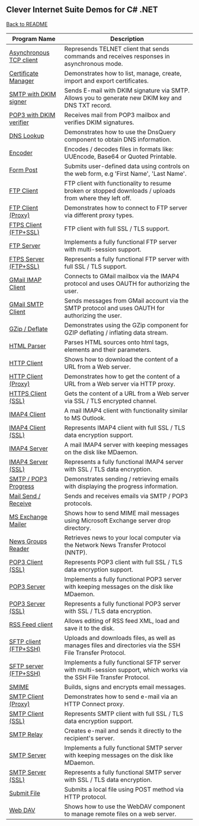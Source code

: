 ## Clever Internet Suite Demos for C# .NET

[Back to README](README.md)

| Program Name | Description |
|---|---|
|[Asynchronous TCP client](./CS/AsyncClient)|Represends TELNET client that sends commands and receives responses in asynchronous mode.|
|[Certificate Manager](./CS/CertMgr)|Demonstrates how to list, manage, create, import and export certificates.|
|[SMTP with DKIM signer](./CS/DkimSign)|Sends E-mail with DKIM signature via SMTP. Allows you to generate new DKIM key and DNS TXT record.|
|[POP3 with DKIM verifier](./CS/DkimVerify)|Receives mail from POP3 mailbox and verifies DKIM signatures.|
|[DNS Lookup](./CS/DnsLookup)|Demonstrates how to use the DnsQuery component to obtain DNS information.|
|[Encoder](./CS/Encoder)|Encodes / decodes files in formats like: UUEncode, Base64 or Quoted Printable.|
|[Form Post](./CS/FormPost)|Submits user-defined data using controls on the web form, e.g 'First Name', 'Last Name'.|
|[FTP Client](./CS/FtpClient)|FTP client with functionality to resume broken or stopped downloads / uploads from where they left off.|
|[FTP Client (Proxy)](./CS/FtpClientProxy)|Demonstrates how to connect to FTP server via different proxy types.|
|[FTPS Client (FTP+SSL)](./CS/FtpClientSSL)|FTP client with full SSL / TLS support.|
|[FTP Server](./CS/FtpServer)|Implements a fully functional FTP server with multi-session support.|
|[FTPS Server (FTP+SSL)](./CS/FtpServerSSL)|Represents a fully functional FTP server with full SSL / TLS support.|
|[GMail IMAP Client](./CS/GMailIMAP)|Connects to GMail mailbox via the IMAP4 protocol and uses OAUTH for authorizing the user.|
|[GMail SMTP Client](./CS/GMailSMTP)|Sends messages from GMail account via the SMTP protocol and uses OAUTH for authorizing the user.|
|[GZip / Deflate](./CS/GZipDeflate)|Demonstrates using the GZip component for GZIP deflating / inflating data stream.|
|[HTML Parser](./CS/HtmlParser)|Parses HTML sources onto html tags, elements and their parameters.|
|[HTTP Client](./CS/HttpClient)|Shows how to download the content of a URL from a Web server.|
|[HTTP Client (Proxy)](./CS/HttpClientProxy)|Demonstrates how to get the content of a URL from a Web server via HTTP proxy.|
|[HTTPS Client (SSL)](./CS/HttpClientSSL)|Gets the content of a URL from a Web server via SSL / TLS encrypted channel.|
|[IMAP4 Client](./CS/ImapClient)|A mail IMAP4 client with functionality similar to MS Outlook.|
|[IMAP4 Client (SSL)](./CS/ImapClientSSL)|Represents IMAP4 client with full SSL / TLS data encryption support.|
|[IMAP4 Server](./CS/ImapServer)|A mail IMAP4 server with keeping messages on the disk like MDaemon.|
|[IMAP4 Server (SSL)](./CS/ImapServerSSL)|Represents a fully functional IMAP4 server with SSL / TLS data encryption.|
|[SMTP / POP3 Progress](./CS/MailProgress)|Demonstrates sending / retrieving emails with displaying the progress information.|
|[Mail Send / Receive](./CS/MailSendReceive)|Sends and receives emails via SMTP / POP3 protocols.|
|[MS Exchange Mailer](./CS/MSExchange)|Shows how to send MIME mail messages using Microsoft Exchange server drop directory.|
|[News Groups Reader](./CS/NewsGroups)|Retrieves news to your local computer via the Network News Transfer Protocol (NNTP).|
|[POP3 Client (SSL)](./CS/Pop3ClientSSL)|Represents POP3 client with full SSL / TLS data encryption support.|
|[POP3 Server](./CS/Pop3Server)|Implements a fully functional POP3 server with keeping messages on the disk like MDaemon.|
|[POP3 Server (SSL)](./CS/Pop3ServerSSL)|Represents a fully functional POP3 server with SSL / TLS data encryption.|
|[RSS Feed client](./CS/RssFeed)|Allows editing of RSS feed XML, load and save it to the disk.|
|[SFTP client (FTP+SSH)](./CS/SFTPClient)|Uploads and downloads files, as well as manages files and directories via the SSH File Transfer Protocol.|
|[SFTP server (FTP+SSH)](./CS/SFtpServer)|Implements a fully functional SFTP server with multi-session support, which works via the SSH File Transfer Protocol.|
|[SMIME](./CS/SMime)|Builds, signs and encrypts email messages.|
|[SMTP Client (Proxy)](./CS/SmtpClientProxy)|Demonstrates how to send e-mail via an HTTP Connect proxy.|
|[SMTP Client (SSL)](./CS/SmtpClientSSL)|Represents SMTP client with full SSL / TLS data encryption support.|
|[SMTP Relay](./CS/SmtpRelay)|Creates e-mail and sends it directly to the recipient's server.|
|[SMTP Server](./CS/SmtpServer)|Implements a fully functional SMTP server with keeping messages on the disk like MDaemon.|
|[SMTP Server (SSL)](./CS/SmtpServerSSL)|Represents a fully functional SMTP server with SSL / TLS data encryption.|
|[Submit File](./CS/SubmitFile)|Submits a local file using POST method via HTTP protocol.|
|[Web DAV](./CS/WebDAV)|Shows how to use the WebDAV component to manage remote files on a web server.|
